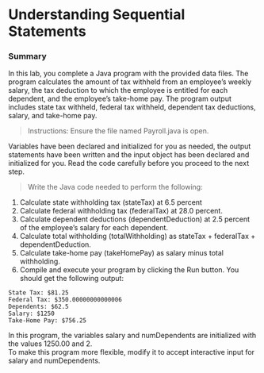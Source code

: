# Understanding Sequential Statements

### Summary
In this lab, you complete a Java program with the provided data files. 
The program calculates the amount of tax withheld from an employee’s weekly salary, 
the tax deduction to which the employee is entitled for each dependent, and the employee’s take-home pay. 
The program output includes state tax withheld, federal tax withheld, dependent tax deductions, salary, and take-home pay.

> Instructions:
Ensure the file named Payroll.java is open.

Variables have been declared and initialized for you as needed, 
the output statements have been written and the input object has been declared and initialized for you.
Read the code carefully before you proceed to the next step.

> Write the Java code needed to perform the following:
1. Calculate state withholding tax (stateTax) at 6.5 percent
2. Calculate federal withholding tax (federalTax) at 28.0 percent.
3. Calculate dependent deductions (dependentDeduction) at 2.5 percent of the employee’s salary for each dependent.
4. Calculate total withholding (totalWithholding) as stateTax + federalTax + dependentDeduction.
5. Calculate take-home pay (takeHomePay) as salary minus total withholding.
6. Compile and execute your program by clicking the Run button. You should get the following output:
```
State Tax: $81.25  
Federal Tax: $350.00000000000006
Dependents: $62.5
Salary: $1250
Take-Home Pay: $756.25
```
In this program, the variables salary and numDependents are initialized with the values 1250.00 and 2.  
To make this program more flexible, modify it to accept interactive input for salary and numDependents.

